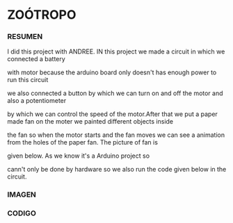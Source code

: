# ZOÓTROPO


### RESUMEN


I did this project with ANDREE. IN this project we made a circuit in which we connected a battery 


with motor because the arduino board only doesn't has enough power to run this circuit 


we also connected a button by which we can turn on and off the motor and also a potentiometer


by which we can control the speed of the motor.After that we put a paper made fan on the moter we painted different objects inside 


the fan so when the motor starts and the fan moves we can see a animation from the holes of the paper fan. The picture of fan is 


given below. As we know it's a Arduino project so 


cann't only be done by hardware so we also run the code given below in the circuit.







### IMAGEN





### CODIGO
